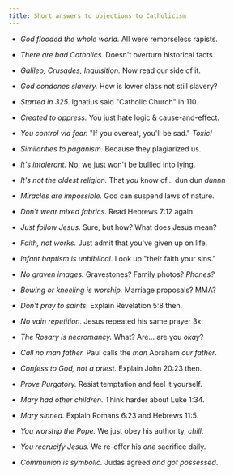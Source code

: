```yaml
---
title: Short answers to objections to Catholicism
---
```


* *God flooded the whole world.*
  All were remorseless rapists.

* *There are bad Catholics.*
  Doesn't overturn historical facts.

* *Galileo, Crusades, Inquisition.*
  Now read our side of it.

* *God condones slavery.*
  How is lower class not still slavery?

* *Started in 325.*
  Ignatius said "Catholic Church" in 110.

* *Created to oppress.*
  You just hate logic & cause-and-effect.

* *You control via fear.*
  "If you overeat, you'll be sad." *Toxic!*

* *Similarities to paganism.*
  Because they plagiarized us.

* *It's intolerant.*
  No, we just won't be bullied into lying.

* *It's not the oldest religion.*
  That *you* know of\... dun dun *dunnn*

* *Miracles are impossible.*
  God can suspend laws of nature.

* *Don't wear mixed fabrics.*
  Read Hebrews 7:12 again.

* *Just follow Jesus.*
  Sure, but how? What does Jesus mean?

* *Faith, not works.*
  Just admit that you've given up on life.

* *Infant baptism is unbiblical.*
  Look up "their faith your sins."

* *No graven images.*
  Gravestones? Family photos? *Phones?*

* *Bowing or kneeling is worship.*
  Marriage proposals? MMA?

* *Don't pray to saints.*
  Explain Revelation 5:8 then.

* *No vain repetition.*
  Jesus repeated his same prayer 3x.

* *The Rosary is necromancy.*
  What? Are\... are you *okay*?

* *Call no man father.*
  Paul calls the *man* Abraham *our father*.

* *Confess to God, not a priest.*
  Explain John 20:23 then.

* *Prove Purgatory.*
  Resist temptation and feel it yourself.

* *Mary had other children.*
  Think harder about Luke 1:34.

* *Mary sinned.*
  Explain Romans 6:23 and Hebrews 11:5.

* *You worship the Pope.*
  We just obey his authority, *chill*.

* *You recrucify Jesus.*
  We re-offer his *one* sacrifice daily.

* *Communion is symbolic.*
  Judas agreed *and got possessed*.

